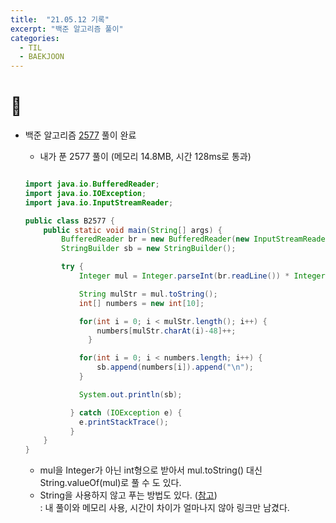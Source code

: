```yaml
---
title:  "21.05.12 기록"
excerpt: "백준 알고리즘 풀이"
categories:
  - TIL
  - BAEKJOON
---
```


# 📝
+ 백준 알고리즘 [2577](https://www.acmicpc.net/problem/2577) 풀이 완료

  + 내가 푼 2577 풀이 (메모리 14.8MB, 시간 128ms로 통과)

  ```java

  import java.io.BufferedReader;
  import java.io.IOException;
  import java.io.InputStreamReader;

  public class B2577 {
      public static void main(String[] args) {
          BufferedReader br = new BufferedReader(new InputStreamReader(System.in));
          StringBuilder sb = new StringBuilder();

          try {
              Integer mul = Integer.parseInt(br.readLine()) * Integer.parseInt(br.readLine()) * Integer.parseInt(br.readLine());

              String mulStr = mul.toString();
              int[] numbers = new int[10];

              for(int i = 0; i < mulStr.length(); i++) {
                  numbers[mulStr.charAt(i)-48]++;
                }

              for(int i = 0; i < numbers.length; i++) {
                  sb.append(numbers[i]).append("\n");
              }

              System.out.println(sb);

            } catch (IOException e) {
              e.printStackTrace();
            }
      }
  }

  ```

    +  mul을 Integer가 아닌 int형으로 받아서 mul.toString() 대신 String.valueOf(mul)로 풀 수 도 있다.
    +  String을 사용하지 않고 푸는 방법도 있다. ([참고](https://st-lab.tistory.com/45))<br />
      : 내 풀이와 메모리 사용, 시간이 차이가 얼마나지 않아 링크만 남겼다.
